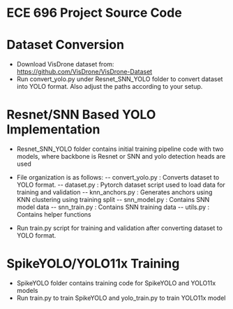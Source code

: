 # ECE 696 Project Source Code

# Dataset Conversion

- Download VisDrone dataset from: https://github.com/VisDrone/VisDrone-Dataset
- Run convert_yolo.py under Resnet_SNN_YOLO folder to convert dataset into YOLO format. Also adjust the paths according to your setup.

# Resnet/SNN Based YOLO Implementation

- Resnet_SNN_YOLO folder contains initial training pipeline code with two models, where backbone is Resnet or SNN and yolo detection heads are used

- File organization is as follows:
-- convert_yolo.py : Converts dataset to YOLO format.
-- dataset.py      : Pytorch dataset script used to load data for training and validation
-- knn_anchors.py  : Generates anchors using KNN clustering using training split
-- snn_model.py    : Contains SNN model data
-- snn_train.py    : Contains SNN training data
-- utils.py        : Contains helper functions

- Run train.py script for training and validation after converting dataset to YOLO format.


# SpikeYOLO/YOLO11x Training

- SpikeYOLO folder contains training code for SpikeYOLO and YOLO11x models
- Run train.py to train SpikeYOLO and yolo_train.py to train YOLO11x model